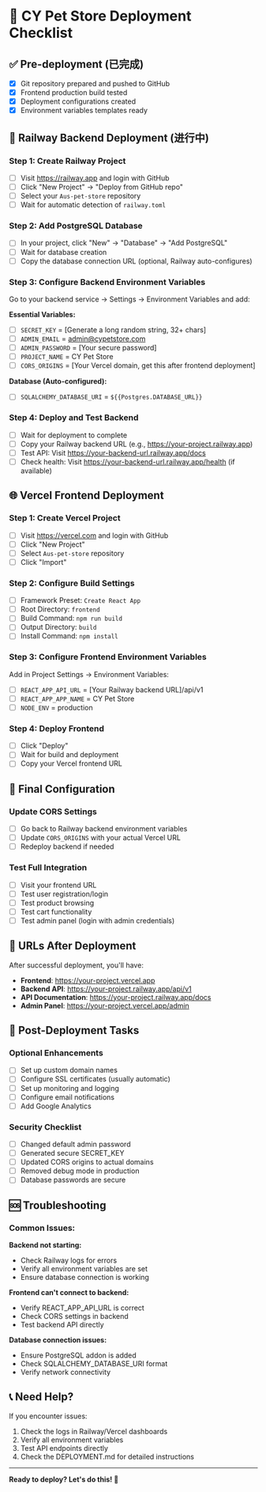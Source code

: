 # 🚀 CY Pet Store Deployment Checklist

## ✅ Pre-deployment (已完成)
- [x] Git repository prepared and pushed to GitHub
- [x] Frontend production build tested
- [x] Deployment configurations created
- [x] Environment variables templates ready

## 🔄 Railway Backend Deployment (进行中)

### Step 1: Create Railway Project
- [ ] Visit https://railway.app and login with GitHub
- [ ] Click "New Project" → "Deploy from GitHub repo"
- [ ] Select your `Aus-pet-store` repository
- [ ] Wait for automatic detection of `railway.toml`

### Step 2: Add PostgreSQL Database
- [ ] In your project, click "New" → "Database" → "Add PostgreSQL"
- [ ] Wait for database creation
- [ ] Copy the database connection URL (optional, Railway auto-configures)

### Step 3: Configure Backend Environment Variables
Go to your backend service → Settings → Environment Variables and add:

**Essential Variables:**
- [ ] `SECRET_KEY` = [Generate a long random string, 32+ chars]
- [ ] `ADMIN_EMAIL` = admin@cypetstore.com
- [ ] `ADMIN_PASSWORD` = [Your secure password]
- [ ] `PROJECT_NAME` = CY Pet Store
- [ ] `CORS_ORIGINS` = [Your Vercel domain, get this after frontend deployment]

**Database (Auto-configured):**
- [ ] `SQLALCHEMY_DATABASE_URI` = `${{Postgres.DATABASE_URL}}`

### Step 4: Deploy and Test Backend
- [ ] Wait for deployment to complete
- [ ] Copy your Railway backend URL (e.g., https://your-project.railway.app)
- [ ] Test API: Visit https://your-backend-url.railway.app/docs
- [ ] Check health: Visit https://your-backend-url.railway.app/health (if available)

## 🌐 Vercel Frontend Deployment

### Step 1: Create Vercel Project
- [ ] Visit https://vercel.com and login with GitHub
- [ ] Click "New Project"
- [ ] Select `Aus-pet-store` repository
- [ ] Click "Import"

### Step 2: Configure Build Settings
- [ ] Framework Preset: `Create React App`
- [ ] Root Directory: `frontend`
- [ ] Build Command: `npm run build`
- [ ] Output Directory: `build`
- [ ] Install Command: `npm install`

### Step 3: Configure Frontend Environment Variables
Add in Project Settings → Environment Variables:
- [ ] `REACT_APP_API_URL` = [Your Railway backend URL]/api/v1
- [ ] `REACT_APP_APP_NAME` = CY Pet Store
- [ ] `NODE_ENV` = production

### Step 4: Deploy Frontend
- [ ] Click "Deploy"
- [ ] Wait for build and deployment
- [ ] Copy your Vercel frontend URL

## 🔗 Final Configuration

### Update CORS Settings
- [ ] Go back to Railway backend environment variables
- [ ] Update `CORS_ORIGINS` with your actual Vercel URL
- [ ] Redeploy backend if needed

### Test Full Integration
- [ ] Visit your frontend URL
- [ ] Test user registration/login
- [ ] Test product browsing
- [ ] Test cart functionality
- [ ] Test admin panel (login with admin credentials)

## 🎯 URLs After Deployment

After successful deployment, you'll have:

- **Frontend**: https://your-project.vercel.app
- **Backend API**: https://your-project.railway.app/api/v1
- **API Documentation**: https://your-project.railway.app/docs
- **Admin Panel**: https://your-project.vercel.app/admin

## 🔧 Post-Deployment Tasks

### Optional Enhancements
- [ ] Set up custom domain names
- [ ] Configure SSL certificates (usually automatic)
- [ ] Set up monitoring and logging
- [ ] Configure email notifications
- [ ] Add Google Analytics

### Security Checklist
- [ ] Changed default admin password
- [ ] Generated secure SECRET_KEY
- [ ] Updated CORS origins to actual domains
- [ ] Removed debug mode in production
- [ ] Database passwords are secure

## 🆘 Troubleshooting

### Common Issues:

**Backend not starting:**
- Check Railway logs for errors
- Verify all environment variables are set
- Ensure database connection is working

**Frontend can't connect to backend:**
- Verify REACT_APP_API_URL is correct
- Check CORS settings in backend
- Test backend API directly

**Database connection issues:**
- Ensure PostgreSQL addon is added
- Check SQLALCHEMY_DATABASE_URI format
- Verify network connectivity

## 📞 Need Help?

If you encounter issues:
1. Check the logs in Railway/Vercel dashboards
2. Verify all environment variables
3. Test API endpoints directly
4. Check the DEPLOYMENT.md for detailed instructions

---

**Ready to deploy? Let's do this! 🚀**